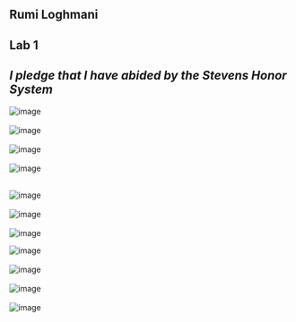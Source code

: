**Rumi Loghmani**
---
**Lab 1**
---
_I pledge that I have abided by the Stevens Honor System_
---
![image](https://cdn.discordapp.com/attachments/1215362518978011176/1234950106634256477/image.png?ex=66329869&is=663146e9&hm=59b875930d1ce08bbf6c8499b692827d4b899e1d22ab282fbbb95608ab284f81&)<br><br>
![image](https://cdn.discordapp.com/attachments/1215362518978011176/1234950194148151337/image.png?ex=6632987e&is=663146fe&hm=7959ad06dc95a9457c06ce6739f88a3133cc610661e7457f8757073fe5007ee6&)<br><br>
![image](https://cdn.discordapp.com/attachments/1215362518978011176/1234950240323506267/image.png?ex=66329889&is=66314709&hm=d2051edc60ecf4febe45a857aad67f09a14a0faefcb6b6ae6060756ec73c6e34&)<br><br>
![image](https://cdn.discordapp.com/attachments/1215362518978011176/1234954057068838942/image.png?ex=66329c17&is=66314a97&hm=669da25b87f209ca8396fb08b6084dade20d7a852338c7471ed0d63539795ffa&)<br><br>

![image](https://github.com/rumilog/CPE-322/assets/102829545/00a95dd0-e84f-4893-bf89-17a64caa91a9)<br><br>
![image](https://cdn.discordapp.com/attachments/1215362518978011176/1234954241232081028/image.png?ex=66329c43&is=66314ac3&hm=57494338e3a815a7178959f4bccec20b3a06accc52192b4ca073f394ba7193ed&)<br><br>
![image](https://github.com/rumilog/CPE-322/assets/102829545/80afffbe-1e6c-4f6d-bfb2-b4609d922da9) <br><vr>

![image](https://cdn.discordapp.com/attachments/1215362518978011176/1234956551689605160/image.png?ex=66329e6a&is=66314cea&hm=4e68ed263028438bb0dbe5936bdf6089c330671894e4acd1f20b029d74c1e20e&)<br><br>
![image](https://cdn.discordapp.com/attachments/1215362518978011176/1234956841004568616/Screenshot_2024-04-30_155711.png?ex=66329eaf&is=66314d2f&hm=415b679047fa82def4df2ac8008dd053507089e7f5768589b08a507c8f46fab9&)<br><br>
![image](https://cdn.discordapp.com/attachments/1215362518978011176/1234957368123719760/image.png?ex=66329f2c&is=66314dac&hm=fca1653dfd9a7f1c84c003d88239cb6765abdfe4b33383202bb347ef5efcb541&)<br><br>
![image](https://cdn.discordapp.com/attachments/1215362518978011176/1234957767069011998/image.png?ex=66329f8c&is=66314e0c&hm=2bfa239abc7000765b5e28b9e4b9db039d62615286589a88958f933848fd76c7&)<br><br>
